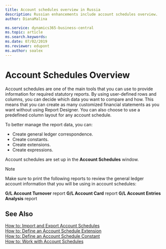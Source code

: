 ```yaml
---
title: Account schedules overview in Russia
description: Russian enhancements include account schedules overview.
author: DianaMalina

ms.service: dynamics365-business-central
ms.topic: article
ms.search.keywords:
ms.date: 07/02/2019
ms.reviewer: edupont
ms.author: soalex
---
```


# Account Schedules Overview

Account schedules are one of the main tools that you can use to provide information for required statutory reports. By using user-defined rows and columns, you can decide which data you want to compare and how. This means that you can create as many customized financial statements as you want without using Report Designer. You can also choose to use a predefined column layout for any account schedule.

To better manage the report data, you can:

- Create general ledger correspondence.
- Create constants.
- Create extensions.
- Create expressions.

Account schedules are set up in the **Account Schedules** window.

> [!NOTE]
> Make sure to print the following reports to review the general ledger account information that you will be using in account schedules:
>
> **G/L Account Turnover** report
> **G/L Account Card** report
> **G/L Account Entries Analysis** report

## See Also
[How to: Import and Export Account Schedules](How-to-Import-and-Export-Account-Schedules.md)  
[How to: Define an Account Schedule Extension](How-to-Define-an-Account-Schedule-Extension.md)  
[How to: Define an Account Schedule Constant](How-to-Define-an-Account-Schedule-Constant.md)  
[How to: Work with Account Schedules](How-to-Work-with-Account-Schedules.md)  
